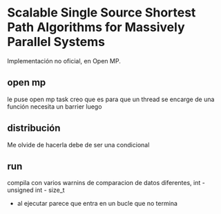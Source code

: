 # Scalable Single Source Shortest Path Algorithms for Massively Parallel Systems

Implementación no oficial, en Open MP.

## open mp
le puse open mp task creo que es para que un thread se encarge de una función
necesita un barrier luego

## distribución
Me olvide de hacerla debe de ser una condicional

## run
compila con varios warnins de comparacion de datos diferentes, int - unsigned int - size_t
* al ejecutar parece que entra en un bucle que no termina

